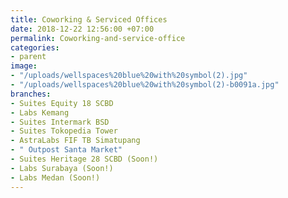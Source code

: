 ```yaml
---
title: Coworking & Serviced Offices
date: 2018-12-22 12:56:00 +07:00
permalink: Coworking-and-service-office
categories:
- parent
image:
- "/uploads/wellspaces%20blue%20with%20symbol(2).jpg"
- "/uploads/wellspaces%20blue%20with%20symbol(2)-b0091a.jpg"
branches:
- Suites Equity 18 SCBD
- Labs Kemang
- Suites Intermark BSD
- Suites Tokopedia Tower
- AstraLabs FIF TB Simatupang
- " Outpost Santa Market"
- Suites Heritage 28 SCBD (Soon!)
- Labs Surabaya (Soon!)
- Labs Medan (Soon!)
---
```



